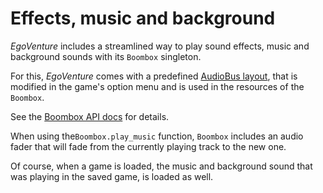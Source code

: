 # Effects, music and background

*EgoVenture* includes a streamlined way to play sound effects, music and background sounds with its `Boombox` singleton.

For this, *EgoVenture* comes with a predefined [AudioBus layout](https://docs.godotengine.org/en/stable/tutorials/audio/audio_buses.html), that is modified in the game's option menu and is used in the resources of the `Boombox`.

See the [Boombox API docs](api/boombox.gd.md) for details.

When using  the`Boombox.play_music` function,  `Boombox` includes an audio fader that will fade from the currently playing track to the new one.

Of course, when a game is loaded, the music and background sound that was playing in the saved game, is loaded as well.
